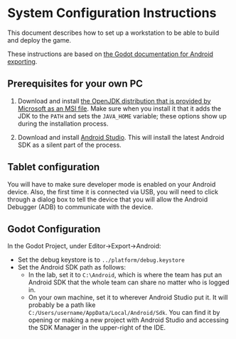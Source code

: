 # System Configuration Instructions

This document describes how to set up a workstation to be able to build and
deploy the game.

These instructions are based on [the Godot documentation for Android exporting](https://docs.godotengine.org/en/stable/tutorials/export/exporting_for_android.html).

## Prerequisites for your own PC

1. Download and install [the OpenJDK distribution that is provided by Microsoft
   as an MSI file](https://docs.microsoft.com/en-us/java/openjdk/download). Make
   sure when you install it that it adds the JDK to the `PATH` and sets the
   `JAVA_HOME` variable; these options show up during the installation process.

1. Download and install [Android Studio](https://developer.android.com/studio).
   This will install the latest Android SDK as a silent part of the process. 

## Tablet configuration

You will have to make sure developer mode is enabled on your Android device.
Also, the first time it is connected via USB, you will need to click through a
dialog box to tell the device that you will allow the Android Debugger (ADB) to
communicate with the device.

## Godot Configuration

In the Godot Project, under Editor&rightarrow;Export&rightarrow;Android:

  - Set the debug keystore is to `../platform/debug.keystore`
  - Set the Android SDK path as follows:
      - In the lab, set it to `C:\Android`, which is where the team has put an
        Android SDK that the whole team can share no matter who is logged in.
      - On your own machine, set it to wherever Android Studio put it. It will
        probably be a path like `C:/Users/username/AppData/Local/Android/Sdk`.
        You can find it by opening or making a new project with Android Studio
        and accessing the SDK Manager in the upper-right of the IDE.

